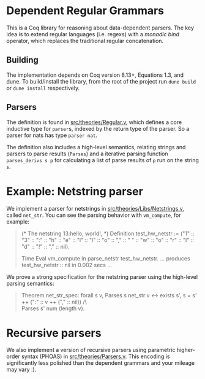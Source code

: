 # Dependent Regular Grammars
This is a Coq library for reasoning about data-dependent parsers.
The key idea is to extend regular languages (i.e. regexs) with a *monadic bind* operator, which replaces the traditional regular concatenation.


## Building
The implementation depends on Coq version 8.13+, Equations 1.3, and dune. To build/install the library, from the root of the project run `dune build` or `dune install` respectively.

## Parsers
The definition is found in [src/theories/Regular.v](src/theories/Regular.v), which defines a core inductive type for `parser`s, indexed by the return type of the parser. So a parser for nats has type `parser nat`. 

The definition also includes a high-level semantics, relating strings and parsers to parse results (`Parses`) and a iterative parsing function `parses_derivs s p` for calculating a list of parse results of `p` run on the string `s`. 

# Example: Netstring parser
We implement a parser for netstrings in [src/theories/Libs/Netstrings.v](src/theories/Libs/NetStrings.v), called `net_str`. You can see the parsing behavior with `vm_compute`, for example:

> (* The netstring 13:hello, world!, *)
> Definition test_hw_netstr := ("1" ::
>  "3" ::
>  ":" ::
>  "h" ::
>  "e" ::
>  "l" ::
>  "l" ::
>  "o" ::
>  "," ::
>  " " ::
>  "w" ::
>  "o" ::
>  "r" ::
>  "l" ::
>  "d" ::
>  "!" ::
>  "," :: nil).
>
>  Time Eval vm_compute in parse_netstr test_hw_netstr.
> ... produces test_hw_netstr :: nil in 0.002 secs ...

We prove a strong specification for the netstring parser using the high-level parsing semantics: 

>   Theorem net_str_spec:
>    forall s v, 
>    Parses s net_str v <->
>    exists s', 
>      s = s' ++ (":" :: v ++ ("," :: nil)) /\  
>      Parses s' num (length v).

# Recursive parsers
We also implement a version of recursive parsers using parametric higher-order syntax (PHOAS) in [src/theories/Parsers.v](src/theories/Parsers.v). This encoding is significantly less polished than the dependent grammars and your mileage may vary :). 